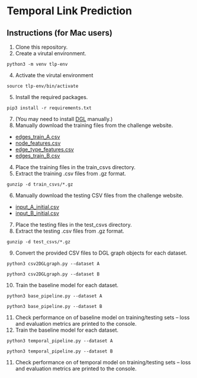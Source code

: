 # Temporal Link Prediction

## Instructions (for Mac users)

1. Clone this repository.
2. Create a virutal environment.
```
python3 -m venv tlp-env
```
4. Activate the virutal environment
```
source tlp-env/bin/activate
```
5. Install the required packages.
```
pip3 install -r requirements.txt
```
7. (You may need to install [DGL](https://www.dgl.ai) manually.)
8. Manually download the training files from the challenge website.
- [edges_train_A.csv](https://data.dgl.ai/dataset/WSDMCup2022/edges_train_A.csv.gz)
- [node_features.csv](https://data.dgl.ai/dataset/WSDMCup2022/node_features.csv.gz)
- [edge_type_features.csv](https://data.dgl.ai/dataset/WSDMCup2022/edge_type_features.csv.gz)
- [edges_train_B.csv](https://data.dgl.ai/dataset/WSDMCup2022/edges_train_B.csv.gz)
4. Place the training files in the train_csvs directory.
5. Extract the training .csv files from .gz format.
```
gunzip -d train_csvs/*.gz
```
6. Manually download the testing CSV files from the challenge website.
- [input_A_initial.csv](https://data.dgl.ai/dataset/WSDMCup2022/input_A_initial.csv.gz)
- [input_B_initial.csv](https://data.dgl.ai/dataset/WSDMCup2022/input_B_initial.csv.gz)
7. Place the testing files in the test_csvs directory.
8. Extract the testing .csv files from .gz format.
```
gunzip -d test_csvs/*.gz
```
9. Convert the provided CSV files to DGL graph objects for each dataset.
```
python3 csv2DGLgraph.py --dataset A
```
```
python3 csv2DGLgraph.py --dataset B 
```
10. Train the baseline model for each dataset.
```
python3 base_pipeline.py --dataset A
```
```
python3 base_pipeline.py --dataset B
```
11. Check performance on of baseline model on training/testing sets – loss and evaluation metrics are printed to the console.
12. Train the baseline model for each dataset.
```
python3 temporal_pipeline.py --dataset A
```
```
python3 temporal_pipeline.py --dataset B
```
11. Check performance on of temporal model on training/testing sets – loss and evaluation metrics are printed to the console.
